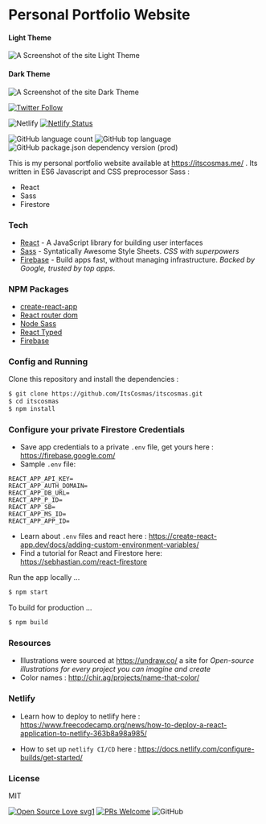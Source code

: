 # Personal Portfolio Website

#### Light Theme

![A Screenshot of the site Light Theme](https://github.com/ItsCosmas/itscosmas/blob/master/src/assets/img/cozy.png) <br />

#### Dark Theme

![A Screenshot of the site Dark Theme](https://github.com/ItsCosmas/itscosmas/blob/master/src/assets/img/itscosmas-dark.png) <br />

[![Twitter Follow](https://img.shields.io/twitter/follow/itscosmas?label=Follow%20Me%20&style=social)](https://twitter.com/itsCosmas/)

![Netlify](https://img.shields.io/netlify/7caf2c76-ee2c-4dc0-a183-4720462ad346)
[![Netlify Status](https://api.netlify.com/api/v1/badges/7caf2c76-ee2c-4dc0-a183-4720462ad346/deploy-status)](https://app.netlify.com/sites/itscosmas/deploys)

![GitHub language count](https://img.shields.io/github/languages/count/itscosmas/itscosmas)
![GitHub top language](https://img.shields.io/github/languages/top/itscosmas/itscosmas)
![GitHub package.json dependency version (prod)](https://img.shields.io/github/package-json/dependency-version/itscosmas/itscosmas/react)

This is my personal portfolio website available at https://itscosmas.me/ . Its written in ES6 Javascript and CSS preprocessor Sass :

-   React
-   Sass
-   Firestore

### Tech

-   [React](https://reactjs.org/) - A JavaScript library for building user interfaces
-   [Sass](https://sass-lang.com/) - Syntatically Awesome Style Sheets. _CSS with superpowers_
-   [Firebase](https://firebase.google.com/) - Build apps fast, without managing infrastructure. _Backed by Google, trusted by top apps_.

### NPM Packages

-   [create-react-app](https://github.com/facebook/create-react-app)
-   [React router dom](https://www.npmjs.com/package/react-router-dom)
-   [Node Sass](https://www.npmjs.com/package/node-sass)
-   [React Typed](https://www.npmjs.com/package/react-typed)
-   [Firebase](https://www.npmjs.com/package/firebase)

### Config and Running

Clone this repository and install the dependencies :

```sh
$ git clone https://github.com/ItsCosmas/itscosmas.git
$ cd itscosmas
$ npm install
```

### Configure your private Firestore Credentials

-   Save app credentials to a private `.env` file, get yours here : https://firebase.google.com/
-   Sample `.env` file:

```
REACT_APP_API_KEY=
REACT_APP_AUTH_DOMAIN=
REACT_APP_DB_URL=
REACT_APP_P_ID=
REACT_APP_SB=
REACT_APP_MS_ID=
REACT_APP_APP_ID=
```

-   Learn about `.env` files and react here : https://create-react-app.dev/docs/adding-custom-environment-variables/
-   Find a tutorial for React and Firestore here: https://sebhastian.com/react-firestore

Run the app locally ...

```sh
$ npm start
```

To build for production ...

```sh
$ npm build
```

### Resources

-   Illustrations were sourced at https://undraw.co/ a site for _Open-source illustrations for every project you can imagine and create_
-   Color names : http://chir.ag/projects/name-that-color/

### Netlify

-   Learn how to deploy to netlify here : https://www.freecodecamp.org/news/how-to-deploy-a-react-application-to-netlify-363b8a98a985/

-   How to set up `netlify CI/CD` here : https://docs.netlify.com/configure-builds/get-started/

### License

MIT

[![Open Source Love svg1](https://badges.frapsoft.com/os/v1/open-source.svg?v=103)](https://github.com/ellerbrock/open-source-badges/)
[![PRs Welcome](https://img.shields.io/badge/PRs-welcome-brightgreen.svg?style=flat-square)](http://makeapullrequest.com)
![GitHub](https://img.shields.io/github/license/itscosmas/itscosmas)

